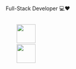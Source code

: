 Full-Stack Developer 💻❤️


<div>
  <code>
    <img height="50" width="50" src="https://cpng.pikpng.com/pngl/s/204-2047555_datei-java-logo-svg-java-logo-svg-clipart.png">
    <img height="50" width="50" src="https://www.google.com/url?sa=i&url=https%3A%2F%2Fwww.gratispng.com%2Fpng-v2yi5x%2F&psig=AOvVaw2h37eIVHDSmUYSStcCA_Vh&ust=1610567020340000&source=images&cd=vfe&ved=0CAIQjRxqFwoTCPDb6OqTl-4CFQAAAAAdAAAAABAL">
  </code>
</div>
